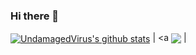 ### Hi there 👋

<a href="https://github.com/UndamagedVirus/UndamagedVirus"><img align="center" src="https://github-readme-stats.vercel.app/api?username=UndamagedVirus&show_icons=true&include_all_commits=true&theme=onedark&hide_border=true&count_private=true" alt="UndamagedVirus's github stats" /></a> | <a 
<a href="https://github.com/UndamagedVirus/UndamagedVirus">
    <img align="center" src="https://github-readme-stats.vercel.app/api/top-langs/?username=UndamagedVirus&theme=onedark&layout=default"/></a> |



<!--
**UndamagedVirus/UndamagedVirus** is a ✨ _special_ ✨ repository because its `README.md` (this file) appears on your GitHub profile.

Here are some ideas to get you started:

- 🔭 I’m currently working on ...
- 🌱 I’m currently learning ...
- 👯 I’m looking to collaborate on ...
- 🤔 I’m looking for help with ...
- 💬 Ask me about ...
- 📫 How to reach me: ...
- 😄 Pronouns: ...
- ⚡ Fun fact: ...
-->
